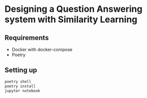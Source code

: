 # Designing a Question Answering system with Similarity Learning

## Requirements

- Docker with docker-compose
- Poetry

## Setting up

```bash
poetry shell
poetry install
jupyter notebook
```
